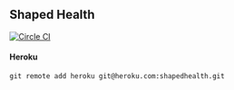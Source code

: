 ## Shaped Health
[![Circle CI](https://circleci.com/gh/sjlu/shapedhealth.svg?style=svg&circle-token=458ff8a103761a7d90cdcf4779861e741bafd0c2)](https://circleci.com/gh/sjlu/shapedhealth)

#### Heroku

```
git remote add heroku git@heroku.com:shapedhealth.git
```
